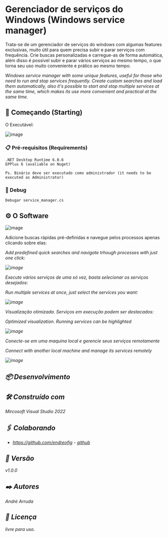 # Gerenciador de serviços do Windows (Windows service manager)

Trata-se de um gerenciador de serviços do windows com algumas features exclusivas, muito útil para quem precisa subir e parar serviços com frequência.
Crie buscas personalizadas e carregue-as de forma automática, além disso é possivel subir e parar vários serviços ao mesmo tempo, o que torna seu uso muito conveniente e prático ao mesmo tempo.


<i>Windows service manager with some unique features,  useful for those who need to run and stop services frequently. Create custom searches and load them automatically, also it's possible to start and stop multiple services at the same time, which makes its use more convenient and practical at the same time.</i>

## 🚀 Começando (Starting)


O Executável:

![image](https://user-images.githubusercontent.com/94969844/184420421-7176cf3f-63b6-4c1f-b913-1a77f8c43bd0.png)




### 📋 Pré-requisitos (Requirements)

```
.NET Desktop Runtime 6.0.6
EPPlus 6 (avaliable on Nuget)

Ps. Binário deve ser executado como administrador (it needs to be executed as Administrator)
```

### 🔧 Debug
```
Debugar service_manager.cs
```

## ⚙️ O Software

![image](https://user-images.githubusercontent.com/94969844/183978015-72121201-f76c-4493-9a9c-13f25da8848a.png)

Adicione buscas rápidas pré-definidas e navegue pelos processos apenas clicando sobre elas:

<i> Add predefined quick searches and navigate trhough processes with just one click:

![image](https://user-images.githubusercontent.com/94969844/183978669-468506f6-470a-48b8-bc4d-14b8c3564dbe.png)

Execute vários serviços de uma só vez, basta selecionar os serviços desejados: 
  
<i>Run multiple services at once, just select the services you want:</i>

![image](https://user-images.githubusercontent.com/94969844/183979276-da5a90ee-6c10-4199-9bfa-e090134bccc1.png)

Visualização otimizada. Serviços em execução podem ser destacados: 
  
  <i>Optimized visualization. Running services can be highlighted</i>

![image](https://user-images.githubusercontent.com/94969844/183979691-4f3e3491-a26d-423e-898a-29722d7f6b87.png)

Conecte-se em uma maquina local e gerencie seus serviços remotamente 
  
  <i>Connect with another local machine and manage its services remotely</i>

![image](https://user-images.githubusercontent.com/94969844/183980724-03d08da8-9818-4051-8a64-e55cf5eac485.png)


## 📦 Desenvolvimento



## 🛠️ Construído com

Mircosoft Visual Studio 2022

## 🖇️ Colaborando

* https://github.com/endreofig  - [github](https://github.com/endreofig)

## 📌 Versão

v1.0.0

## ✒️ Autores
  
  André Arruda

## 📄 Licença

livre para uso.
